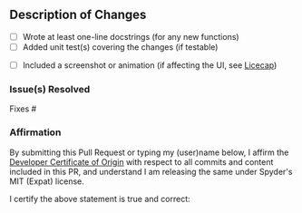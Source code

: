 ## Description of Changes


* [ ] Wrote at least one-line docstrings (for any new functions)
* [ ] Added unit test(s) covering the changes (if testable)
<!--- Remember that an image/animation is worth a thousand words! --->
* [ ] Included a screenshot or animation (if affecting the UI, see [Licecap](https://www.cockos.com/licecap/))


<!--- Explain what you've done and why --->




### Issue(s) Resolved

<!--- List the issue(s) below, in the form "Fixes #1234"; one per line --->

Fixes #


### Affirmation

By submitting this Pull Request or typing my (user)name below,
I affirm the [Developer Certificate of Origin](https://developercertificate.org)
with respect to all commits and content included in this PR,
and understand I am releasing the same under Spyder's MIT (Expat) license.

<!--- TYPE YOUR USER/NAME AFTER THE FOLLOWING: --->
I certify the above statement is true and correct:

<!--- Thanks for your help making Spyder better for everyone! --->

